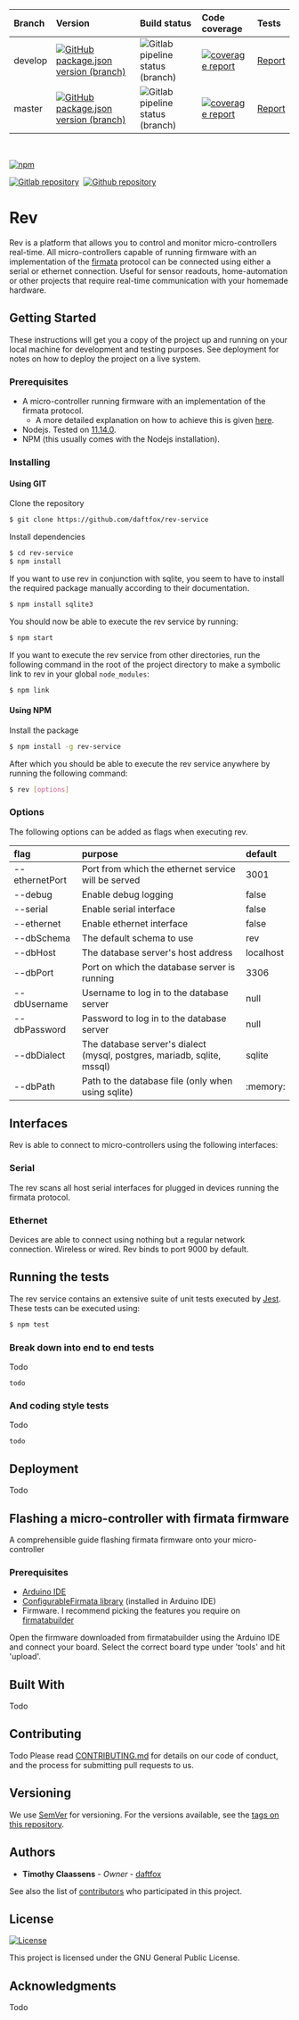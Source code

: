 | Branch  | Version                                                                                                                                                                                                               | Build status                                                                                                               | Code coverage                                                                                                                                                                         | Tests                                                                           |
| :------ | :-------------------------------------------------------------------------------------------------------------------------------------------------------------------------------------------------------------------- | :------------------------------------------------------------------------------------------------------------------------- | :------------------------------------------------------------------------------------------------------------------------------------------------------------------------------------ | :------------------------------------------------------------------------------ |
| develop | [![GitHub package.json version (branch)](https://img.shields.io/github/package-json/v/daftfox/rev-service/develop?label=version&color=blue&style=for-the-badge)](https://github.com/daftfox/rev-service/tree/develop) | ![Gitlab pipeline status (branch)](https://img.shields.io/gitlab/pipeline/daftfox/rev-service/develop?style=for-the-badge) | [![coverage report](https://gitlab.com/daftfox/rev-service/badges/develop/coverage.svg?style=flat-square)](https://daftfox.gitlab.io/rev-service/reports/develop/coverage/index.html) | [Report](https://daftfox.gitlab.io/rev-service/reports/develop/test/index.html) |
| master  | [![GitHub package.json version (branch)](https://img.shields.io/github/package-json/v/daftfox/rev-service/master?label=version&color=blue&style=for-the-badge)](https://github.com/daftfox/rev-service/tree/master)   | ![Gitlab pipeline status (branch)](https://img.shields.io/gitlab/pipeline/daftfox/rev-service/master?style=for-the-badge)  | [![coverage report](https://gitlab.com/daftfox/rev-service/badges/master/coverage.svg?style=flat-square)](https://daftfox.gitlab.io/rev-service/reports/master/coverage/index.html)   | [Report](https://daftfox.gitlab.io/rev-service/reports/master/test/index.html)  |

</br>

[![npm](https://img.shields.io/npm/v/rev-service?color=success&style=for-the-badge)](https://www.npmjs.com/package/rev-service)

[![Gitlab repository](https://img.shields.io/badge/gitlab-blue?logo=gitlab&style=for-the-badge)](https://gitlab.com/daftfox/rev-service)&nbsp;
[![Github repository](https://img.shields.io/badge/github-blue?logo=github&style=for-the-badge)](https://github.com/daftfox/rev-service)&nbsp;

# Rev

Rev is a platform that allows you to control and monitor micro-controllers real-time. All micro-controllers
capable of running firmware with an implementation of the [firmata](https://github.com/firmata/protocol) protocol
can be connected using either a serial or ethernet connection. Useful for sensor readouts, home-automation
or other projects that require real-time communication with your homemade hardware.

## Getting Started

These instructions will get you a copy of the project up and running on your local machine for development and testing purposes. See deployment for notes on how to deploy the project on a live system.

### Prerequisites

-   A micro-controller running firmware with an implementation of the firmata protocol.
    -   A more detailed explanation on how to achieve this is given [here](#flashing-a-micro-controller-with-firmata-firmware).
-   Nodejs. Tested on [11.14.0](https://nodejs.org/dist/v11.14.0/).
-   NPM (this usually comes with the Nodejs installation).

### Installing

#### Using GIT

Clone the repository

```sh
$ git clone https://github.com/daftfox/rev-service
```

Install dependencies

```sh
$ cd rev-service
$ npm install
```

If you want to use rev in conjunction with sqlite, you seem to have to install the
required package manually according to their documentation.

```sh
$ npm install sqlite3
```

You should now be able to execute the rev service by running:

```sh
$ npm start
```

If you want to execute the rev service from other directories, run the following command in the root
of the project directory to make a symbolic link to rev in your global `node_modules`:

```sh
$ npm link
```

#### Using NPM

Install the package

```sh
$ npm install -g rev-service
```

After which you should be able to execute the rev service anywhere by running the following command:

```sh
$ rev [options]
```

### Options

The following options can be added as flags when executing rev.

| flag           | purpose                                                                 | default   |
| :------------- | :---------------------------------------------------------------------- | :-------- |
| --ethernetPort | Port from which the ethernet service will be served                     | 3001      |
| --debug        | Enable debug logging                                                    | false     |
| --serial       | Enable serial interface                                                 | false     |
| --ethernet     | Enable ethernet interface                                               | false     |
| --dbSchema     | The default schema to use                                               | rev       |
| --dbHost       | The database server's host address                                      | localhost |
| --dbPort       | Port on which the database server is running                            | 3306      |
| --dbUsername   | Username to log in to the database server                               | null      |
| --dbPassword   | Password to log in to the database server                               | null      |
| --dbDialect    | The database server's dialect (mysql, postgres, mariadb, sqlite, mssql) | sqlite    |
| --dbPath       | Path to the database file (only when using sqlite)                      | :memory:  |

## Interfaces

Rev is able to connect to micro-controllers using the following interfaces:

### Serial

The rev scans all host serial interfaces for plugged in devices running the firmata protocol.

### Ethernet

Devices are able to connect using nothing but a regular network connection. Wireless or wired. Rev binds to port 9000 by default.

## Running the tests

The rev service contains an extensive suite of unit tests executed by [Jest](https://jestjs.io/).
These tests can be executed using:

```sh
$ npm test
```

### Break down into end to end tests

Todo

```
todo
```

### And coding style tests

Todo

```
todo
```

## Deployment

Todo

## Flashing a micro-controller with firmata firmware

A comprehensible guide flashing firmata firmware onto your micro-controller

### Prerequisites

-   [Arduino IDE](https://www.arduino.cc/en/main/software)
-   [ConfigurableFirmata library](https://www.arduinolibraries.info/libraries/configurable-firmata) (installed in Arduino IDE)
-   Firmware. I recommend picking the features you require on [firmatabuilder](http://firmatabuilder.com/)

Open the firmware downloaded from firmatabuilder using the Arduino IDE and connect your board.
Select the correct board type under 'tools' and hit 'upload'.

## Built With

Todo

## Contributing

Todo
Please read [CONTRIBUTING.md]() for details on our code of conduct, and the process for submitting pull requests to us.

## Versioning

We use [SemVer](http://semver.org/) for versioning. For the versions available, see the [tags on this repository](https://github.com/daftfox/rev-service/tags).

## Authors

-   **Timothy Claassens** - _Owner_ - [daftfox](https://github.com/daftfox)

See also the list of [contributors](https://github.com/daftfox/rev-service/contributors) who participated in this project.

## License

[![License](https://img.shields.io/badge/license-GPL-blue?style=for-the-badge)](LICENSE)

This project is licensed under the GNU General Public License.

## Acknowledgments

Todo
